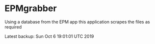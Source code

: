 # EPMgrabber
Using a database from the EPM app this application scrapes the files as required


Latest backup: Sun Oct 6 19:01:01 UTC 2019

